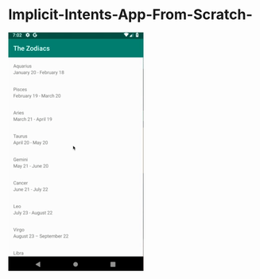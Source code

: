# Implicit-Intents-App-From-Scratch-
![](https://github.com/marliedee/Implicit-Intents-App-From-Scratch-/blob/marliedee-gif/ZodiacGif.gif)
